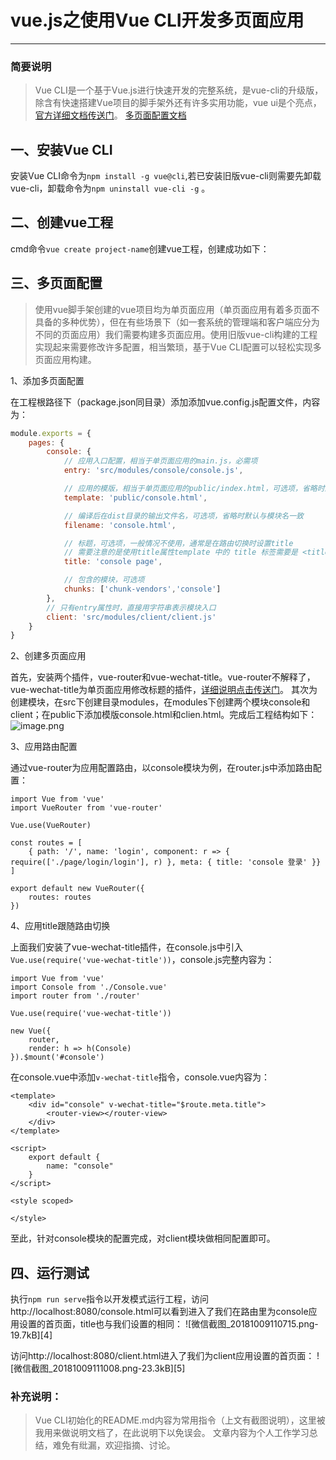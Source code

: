 # vue.js之使用Vue CLI开发多页面应用


---
### 简要说明
> Vue CLI是一个基于Vue.js进行快速开发的完整系统，是vue-cli的升级版，除含有快速搭建Vue项目的脚手架外还有许多实用功能，vue ui是个亮点，[官方详细文档传送门](https://cli.vuejs.org/zh/guide)。
[多页面配置文档](https://cli.vuejs.org/zh/config/#pages)

## 一、安装Vue CLI
安装Vue CLI命令为`npm install -g vue@cli`,若已安装旧版vue-cli则需要先卸载vue-cli，卸载命令为`npm uninstall vue-cli -g` 。

## 二、创建vue工程
cmd命令`vue create project-name`创建vue工程，创建成功如下：


## 三、多页面配置
> 使用vue脚手架创建的vue项目均为单页面应用（单页面应用有着多页面不具备的多种优势），但在有些场景下（如一套系统的管理端和客户端应分为不同的页面应用）我们需要构建多页面应用。使用旧版vue-cli构建的工程实现起来需要修改许多配置，相当繁琐，基于Vue CLI配置可以轻松实现多页面应用构建。

1、添加多页面配置

在工程根路径下（package.json同目录）添加添加vue.config.js配置文件，内容为：
```js
module.exports = {
    pages: {
        console: {
            // 应用入口配置，相当于单页面应用的main.js，必需项
            entry: 'src/modules/console/console.js',

            // 应用的模版，相当于单页面应用的public/index.html，可选项，省略时默认与模块名一致
            template: 'public/console.html',

            // 编译后在dist目录的输出文件名，可选项，省略时默认与模块名一致
            filename: 'console.html',

            // 标题，可选项，一般情况不使用，通常是在路由切换时设置title
            // 需要注意的是使用title属性template 中的 title 标签需要是 <title><%= htmlWebpackPlugin.options.title %></title>
            title: 'console page',

            // 包含的模块，可选项
            chunks: ['chunk-vendors','console']
        },
        // 只有entry属性时，直接用字符串表示模块入口
        client: 'src/modules/client/client.js'
    }
}
```

2、创建多页面应用

首先，安装两个插件，vue-router和vue-wechat-title。vue-router不解释了，vue-wechat-title为单页面应用修改标题的插件，[详细说明点击传送门](https://www.npmjs.com/package/vue-wechat-title)。
其次为创建模块，在src下创建目录modules，在modules下创建两个模块console和client；在public下添加模版console.html和clien.html。完成后工程结构如下：
![image.png](https://upload-images.jianshu.io/upload_images/3369258-df5d534a45410c6e.png?imageMogr2/auto-orient/strip%7CimageView2/2/w/1240)

3、应用路由配置

通过vue-router为应用配置路由，以console模块为例，在router.js中添加路由配置：
```
import Vue from 'vue'
import VueRouter from 'vue-router'

Vue.use(VueRouter)

const routes = [
    { path: '/', name: 'login', component: r => { require(['./page/login/login'], r) }, meta: { title: 'console 登录' }}
]

export default new VueRouter({
    routes: routes
})
```

4、应用title跟随路由切换

上面我们安装了vue-wechat-title插件，在console.js中引入`Vue.use(require('vue-wechat-title'))`，console.js完整内容为：
```
import Vue from 'vue'
import Console from './Console.vue'
import router from './router'

Vue.use(require('vue-wechat-title'))

new Vue({
    router,
    render: h => h(Console)
}).$mount('#console')
```
在console.vue中添加`v-wechat-title`指令，console.vue内容为：
```
<template>
    <div id="console" v-wechat-title="$route.meta.title">
        <router-view></router-view>
    </div>
</template>

<script>
    export default {
        name: "console"
    }
</script>

<style scoped>

</style>
```
至此，针对console模块的配置完成，对client模块做相同配置即可。
## 四、运行测试
执行`npm run serve`指令以开发模式运行工程，访问http://localhost:8080/console.html可以看到进入了我们在路由里为console应用设置的首页面，title也与我们设置的相同：
![微信截图_20181009110715.png-19.7kB][4]

访问http://localhost:8080/client.html进入了我们为client应用设置的首页面：
![微信截图_20181009111008.png-23.3kB][5]

### 补充说明：
> Vue CLI初始化的README.md内容为常用指令（上文有截图说明），这里被我用来做说明文档了，在此说明下以免误会。
文章内容为个人工作学习总结，难免有纰漏，欢迎指摘、讨论。

 